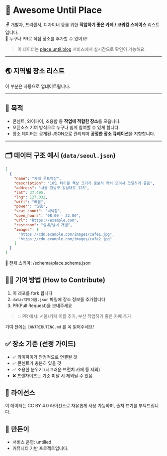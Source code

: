 # 🌟 Awesome Until Place

🪑 개발자, 프리랜서, 디자이너 등을 위한 **작업하기 좋은 카페 / 코워킹 스페이스** 리스트입니다.  
🙌 누구나 PR로 직접 장소를 추가할 수 있어요!

> 이 데이터는 [place.until.blog](https://place.until.blog) 서비스에서 실시간으로 확인이 가능해요.

---

## 🌏 지역별 장소 리스트

<!-- PLACE_LIST_START -->

이 부분은 자동으로 업데이트됩니다.

<!-- PLACE_LIST_END -->

---

## 📌 목적

- 콘센트, 와이파이, 조용함 등 **작업에 적합한 장소**를 모읍니다.
- 오픈소스 기여 방식으로 누구나 쉽게 참여할 수 있게 합니다.
- 장소 데이터는 공개된 JSON으로 관리되며 **공정한 장소 큐레이션**을 지향합니다.

---

## 🗂️ 데이터 구조 예시 (`data/seoul.json`)

```json
[
  {
    "name": "카페 루트역삼",
    "description": "10인 테이블 책상 크기가 충분히 커서 모여서 코딩하기 좋음",
    "address": "서울 강남구 강남대로 123",
    "lat": 37.495,
    "lng": 127.032,
    "wifi": "빠름",
    "power": "많음",
    "seat_count": "넉넉함",
    "open_hours": "08:00 - 22:00",
    "url": "https://example.com",
    "restroom": "실내/남녀 개별",
    "images": [
      "https://cdn.example.com/images/cafe1.jpg",
      "https://cdn.example.com/images/cafe2.jpg"
    ]
  }
]
```

📄 전체 스키마: /schema/place.schema.json

## 🙋‍♀️ 기여 방법 (How to Contribute)

1. 이 레포를 fork 합니다
2. `data/지역이름.json` 파일에 장소 정보를 추가합니다
3. PR(Pull Request)을 보내주세요

> ✨ PR 예시: 서울/카페 이름 추가, 부산 작업하기 좋은 카페 추가

기여 전에는 `CONTRIBUTING.md` 를 꼭 읽어주세요!

## ✅ 장소 기준 (선정 가이드)

- ✅ 와이파이가 안정적으로 연결될 것
- ✅ 콘센트가 충분히 있을 것
- ✅ 조용한 분위기 (시끄러운 브런치 카페 등 제외)
- ❌ 프랜차이즈는 기준 미달 시 제외될 수 있음

## 📃 라이선스

이 데이터는 CC BY 4.0 라이선스로 자유롭게 사용 가능하며, 출처 표기를 부탁드립니다.

## 🚀 만든이

- 서비스 운영: untilled
- 커뮤니티 기반 프로젝트입니다.
